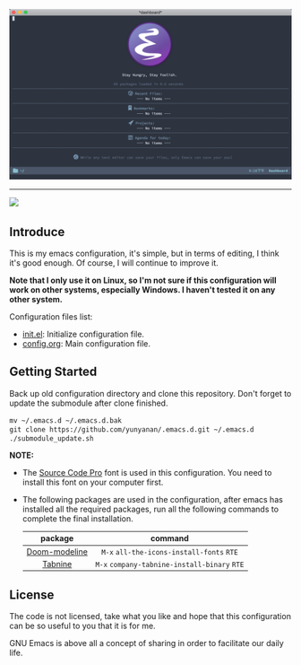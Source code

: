 <p align="center"><img src="assets/Screenshot.png"/></p>

---

<p align="left">
	<a href="https://www.gnu.org/software/emacs/"><img src="https://img.shields.io/badge/GNU%20Emacs-26.3-brightgreen"/></a>
</p>

## Introduce

This is my emacs configuration, it's simple, but in terms of editing, I think
it's good enough. Of course, I will continue to improve it.

**Note that I only use it on Linux, so I'm not sure if this configuration will
work on other systems, especially Windows. I haven't tested it on any other
system.**

Configuration files list:
* [init.el](https://github.com/yunyanan/.emacs.d/blob/master/init.el):
Initialize configuration file.
* [config.org](https://github.com/yunyanan/.emacs.d/blob/master/config.org):
Main configuration file.

## Getting Started

Back up old configuration directory and clone this repository. Don't forget to
update the submodule after clone finished.

``` shell
mv ~/.emacs.d ~/.emacs.d.bak
git clone https://github.com/yunyanan/.emacs.d.git ~/.emacs.d
./submodule_update.sh
```

**NOTE:**
+ The [Source Code Pro](https://github.com/adobe-fonts/source-code-pro/releases)
  font is used in this configuration. You need to install this font on your
  computer first.

+ The following packages are used in the configuration, after emacs has
  installed all the required packages, run all the following commands to
  complete the final installation.

  |package                                                       |command                                       |
  |:------------------------------------------------------------:|:--------------------------------------------:|
  |[Doom-modeline](https://github.com/seagle0128/doom-modeline)  | `M-x` `all-the-icons-install-fonts` `RTE`    |
  |[Tabnine](https://github.com/TommyX12/company-tabnine)        | `M-x` `company-tabnine-install-binary` `RTE` |

## License

The code is not licensed, take what you like and hope that this configuration
can be so useful to you that it is for me.

GNU Emacs is above all a concept of sharing in order to facilitate our daily life.
